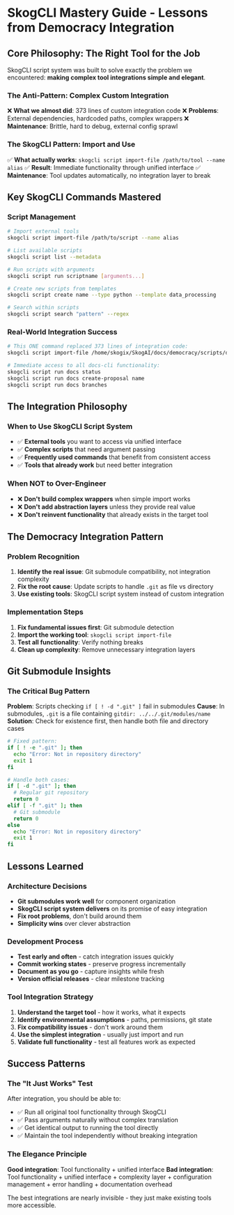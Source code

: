 # SkogCLI Mastery Guide - Lessons from Democracy Integration

## Core Philosophy: The Right Tool for the Job

SkogCLI script system was built to solve exactly the problem we encountered: **making complex tool integrations simple and elegant**.

### The Anti-Pattern: Complex Custom Integration
❌ **What we almost did**: 373 lines of custom integration code
❌ **Problems**: External dependencies, hardcoded paths, complex wrappers
❌ **Maintenance**: Brittle, hard to debug, external config sprawl

### The SkogCLI Pattern: Import and Use
✅ **What actually works**: `skogcli script import-file /path/to/tool --name alias`
✅ **Result**: Immediate functionality through unified interface
✅ **Maintenance**: Tool updates automatically, no integration layer to break

## Key SkogCLI Commands Mastered

### Script Management
```bash
# Import external tools
skogcli script import-file /path/to/script --name alias

# List available scripts
skogcli script list --metadata

# Run scripts with arguments
skogcli script run scriptname [arguments...]

# Create new scripts from templates
skogcli script create name --type python --template data_processing

# Search within scripts
skogcli script search "pattern" --regex
```

### Real-World Integration Success
```bash
# This ONE command replaced 373 lines of integration code:
skogcli script import-file /home/skogix/SkogAI/docs/democracy/scripts/docs-cli --name docs

# Immediate access to all docs-cli functionality:
skogcli script run docs status
skogcli script run docs create-proposal name
skogcli script run docs branches
```

## The Integration Philosophy

### When to Use SkogCLI Script System
- ✅ **External tools** you want to access via unified interface
- ✅ **Complex scripts** that need argument passing
- ✅ **Frequently used commands** that benefit from consistent access
- ✅ **Tools that already work** but need better integration

### When NOT to Over-Engineer
- ❌ **Don't build complex wrappers** when simple import works
- ❌ **Don't add abstraction layers** unless they provide real value
- ❌ **Don't reinvent functionality** that already exists in the target tool

## The Democracy Integration Pattern

### Problem Recognition
1. **Identify the real issue**: Git submodule compatibility, not integration complexity
2. **Fix the root cause**: Update scripts to handle `.git` as file vs directory
3. **Use existing tools**: SkogCLI script system instead of custom integration

### Implementation Steps
1. **Fix fundamental issues first**: Git submodule detection
2. **Import the working tool**: `skogcli script import-file`
3. **Test all functionality**: Verify nothing breaks
4. **Clean up complexity**: Remove unnecessary integration layers

## Git Submodule Insights

### The Critical Bug Pattern
**Problem**: Scripts checking `if [ ! -d ".git" ]` fail in submodules
**Cause**: In submodules, `.git` is a file containing `gitdir: ../../.git/modules/name`
**Solution**: Check for existence first, then handle both file and directory cases

```bash
# Fixed pattern:
if [ ! -e ".git" ]; then
  echo "Error: Not in repository directory"
  exit 1
fi

# Handle both cases:
if [ -d ".git" ]; then
  # Regular git repository
  return 0
elif [ -f ".git" ]; then
  # Git submodule
  return 0
else
  echo "Error: Not in repository directory"
  exit 1
fi
```

## Lessons Learned

### Architecture Decisions
- **Git submodules work well** for component organization
- **SkogCLI script system delivers** on its promise of easy integration
- **Fix root problems**, don't build around them
- **Simplicity wins** over clever abstraction

### Development Process
- **Test early and often** - catch integration issues quickly
- **Commit working states** - preserve progress incrementally
- **Document as you go** - capture insights while fresh
- **Version official releases** - clear milestone tracking

### Tool Integration Strategy
1. **Understand the target tool** - how it works, what it expects
2. **Identify environmental assumptions** - paths, permissions, git state
3. **Fix compatibility issues** - don't work around them
4. **Use the simplest integration** - usually just import and run
5. **Validate full functionality** - test all features work as expected

## Success Patterns

### The "It Just Works" Test
After integration, you should be able to:
- ✅ Run all original tool functionality through SkogCLI
- ✅ Pass arguments naturally without complex translation
- ✅ Get identical output to running the tool directly
- ✅ Maintain the tool independently without breaking integration

### The Elegance Principle
**Good integration**: Tool functionality + unified interface
**Bad integration**: Tool functionality + unified interface + complexity layer + configuration management + error handling + documentation overhead

The best integrations are nearly invisible - they just make existing tools more accessible.
